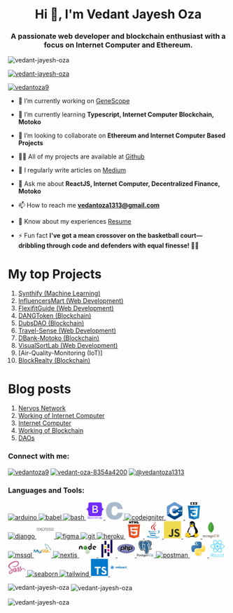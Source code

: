 <h1 align="center">Hi 👋, I'm Vedant Jayesh Oza</h1>
<h3 align="center">A passionate web developer and blockchain enthusiast with a focus on Internet Computer and Ethereum.</h3>

<p align="left"> <img src="https://komarev.com/ghpvc/?username=vedant-jayesh-oza&label=Profile%20views&color=0e75b6&style=flat" alt="vedant-jayesh-oza" /> </p>

<p align="left"> <a href="https://github.com/ryo-ma/github-profile-trophy"><img src="https://github-profile-trophy.vercel.app/?username=vedant-jayesh-oza" alt="vedant-jayesh-oza" /></a> </p>

<p align="left"> <a href="https://twitter.com/vedantoza9" target="blank"><img src="https://img.shields.io/twitter/follow/vedantoza9?logo=twitter&style=for-the-badge" alt="vedantoza9" /></a> </p>

- 🔭 I’m currently working on [GeneScope](https://github.com/Vedant-Jayesh-Oza/GeneScope)

- 🌱 I’m currently learning **Typescript, Internet Computer Blockchain, Motoko**

- 👯 I’m looking to collaborate on **Ethereum and Internet Computer Based Projects**

- 👨‍💻 All of my projects are available at [Github](https://github.com/Vedant-Jayesh-Oza)

- 📝 I regularly write articles on [Medium](https://medium.com/@vedantoza1313)

- 💬 Ask me about **ReactJS, Internet Computer, Decentralized Finance, Motoko**

- 📫 How to reach me **vedantoza1313@gmail.com**

- 📄 Know about my experiences [Resume](https://drive.google.com/file/d/12xcPBRHMsh1AopLZP0lCvq7jOtA3Aqo8/view?usp=drive_link)

- ⚡ Fun fact **I've got a mean crossover on the basketball court—dribbling through code and defenders with equal finesse! 🚀🔥**

# My top Projects  
1. [Synthify (Machine Learning)](https://github.com/Vedant-Jayesh-Oza/SynthifyCT)
2. [InfluencersMart (Web Development)](https://github.com/Vedant-Jayesh-Oza/InfluencersMart)
3. [FlexifitGuide (Web Development)](https://github.com/Vedant-Jayesh-Oza/FlexiFitGuide)
4. [DANGToken (Blockchain)](https://github.com/Vedant-Jayesh-Oza/DANGToken)
5. [DubsDAO (Blockchain)](https://github.com/Vedant-Jayesh-Oza/DubsDAO)
6. [Travel-Sense (Web Development)](https://github.com/Vedant-Jayesh-Oza/Travel-Sense)
7. [DBank-Motoko (Blockchain)](https://github.com/Vedant-Jayesh-Oza/Dbank-Motoko)
8. [VisualSortLab (Web Development)](https://github.com/Vedant-Jayesh-Oza/VisualSortLab)
9. [Air-Quality-Monitoring (IoT)]
10. [BlockRealty (Blockchain)](https://github.com/Vedant-Jayesh-Oza/BlockRealty)
    
# Blog posts
1. [Nervos Network](https://medium.com/@vedantoza1313/nervos-universal-passport-to-blockchain-16bbb2bccf7b)
2. [Working of Internet Computer](https://medium.com/@vedantoza1313/how-does-internet-computer-works-c1555a632ab0)
3.  [Internet Computer](https://medium.com/@vedantoza1313/what-is-the-internet-computer-icp-fdb7c021be94)
4.  [Working of Blockchain](https://medium.com/@vedantoza1313/how-does-the-blockchain-actually-work-4a30d99cb8c5)
5.  [DAOs](https://medium.com/@vedantoza1313/what-is-a-dao-and-how-exactly-does-it-work-93b68c755ec1)
   
<h3 align="left">Connect with me:</h3>
<p align="left">
<a href="https://twitter.com/vedantoza9" target="blank"><img align="center" src="https://raw.githubusercontent.com/rahuldkjain/github-profile-readme-generator/master/src/images/icons/Social/twitter.svg" alt="vedantoza9" height="30" width="40" /></a>
<a href="https://linkedin.com/in/vedant-oza-8354a4200" target="blank"><img align="center" src="https://raw.githubusercontent.com/rahuldkjain/github-profile-readme-generator/master/src/images/icons/Social/linked-in-alt.svg" alt="vedant-oza-8354a4200" height="30" width="40" /></a>
<a href="https://medium.com/@vedantoza1313" target="blank"><img align="center" src="https://raw.githubusercontent.com/rahuldkjain/github-profile-readme-generator/master/src/images/icons/Social/medium.svg" alt="@vedantoza1313" height="30" width="40" /></a>
</p>

<h3 align="left">Languages and Tools:</h3>
<p align="left"> <a href="https://www.arduino.cc/" target="_blank" rel="noreferrer"> <img src="https://cdn.worldvectorlogo.com/logos/arduino-1.svg" alt="arduino" width="40" height="40"/> </a> <a href="https://babeljs.io/" target="_blank" rel="noreferrer"> <img src="https://www.vectorlogo.zone/logos/babeljs/babeljs-icon.svg" alt="babel" width="40" height="40"/> </a> <a href="https://www.gnu.org/software/bash/" target="_blank" rel="noreferrer"> <img src="https://www.vectorlogo.zone/logos/gnu_bash/gnu_bash-icon.svg" alt="bash" width="40" height="40"/> </a> <a href="https://getbootstrap.com" target="_blank" rel="noreferrer"> <img src="https://raw.githubusercontent.com/devicons/devicon/master/icons/bootstrap/bootstrap-plain-wordmark.svg" alt="bootstrap" width="40" height="40"/> </a> <a href="https://www.cprogramming.com/" target="_blank" rel="noreferrer"> <img src="https://raw.githubusercontent.com/devicons/devicon/master/icons/c/c-original.svg" alt="c" width="40" height="40"/> </a> <a href="https://codeigniter.com" target="_blank" rel="noreferrer"> <img src="https://cdn.worldvectorlogo.com/logos/codeigniter.svg" alt="codeigniter" width="40" height="40"/> </a> <a href="https://www.w3schools.com/cpp/" target="_blank" rel="noreferrer"> <img src="https://raw.githubusercontent.com/devicons/devicon/master/icons/cplusplus/cplusplus-original.svg" alt="cplusplus" width="40" height="40"/> </a> <a href="https://www.w3schools.com/css/" target="_blank" rel="noreferrer"> <img src="https://raw.githubusercontent.com/devicons/devicon/master/icons/css3/css3-original-wordmark.svg" alt="css3" width="40" height="40"/> </a> <a href="https://www.djangoproject.com/" target="_blank" rel="noreferrer"> <img src="https://cdn.worldvectorlogo.com/logos/django.svg" alt="django" width="40" height="40"/> </a> <a href="https://expressjs.com" target="_blank" rel="noreferrer"> <img src="https://raw.githubusercontent.com/devicons/devicon/master/icons/express/express-original-wordmark.svg" alt="express" width="40" height="40"/> </a> <a href="https://www.figma.com/" target="_blank" rel="noreferrer"> <img src="https://www.vectorlogo.zone/logos/figma/figma-icon.svg" alt="figma" width="40" height="40"/> </a> <a href="https://git-scm.com/" target="_blank" rel="noreferrer"> <img src="https://www.vectorlogo.zone/logos/git-scm/git-scm-icon.svg" alt="git" width="40" height="40"/> </a> <a href="https://heroku.com" target="_blank" rel="noreferrer"> <img src="https://www.vectorlogo.zone/logos/heroku/heroku-icon.svg" alt="heroku" width="40" height="40"/> </a> <a href="https://www.w3.org/html/" target="_blank" rel="noreferrer"> <img src="https://raw.githubusercontent.com/devicons/devicon/master/icons/html5/html5-original-wordmark.svg" alt="html5" width="40" height="40"/> </a> <a href="https://www.java.com" target="_blank" rel="noreferrer"> <img src="https://raw.githubusercontent.com/devicons/devicon/master/icons/java/java-original.svg" alt="java" width="40" height="40"/> </a> <a href="https://developer.mozilla.org/en-US/docs/Web/JavaScript" target="_blank" rel="noreferrer"> <img src="https://raw.githubusercontent.com/devicons/devicon/master/icons/javascript/javascript-original.svg" alt="javascript" width="40" height="40"/> </a> <a href="https://www.linux.org/" target="_blank" rel="noreferrer"> <img src="https://raw.githubusercontent.com/devicons/devicon/master/icons/linux/linux-original.svg" alt="linux" width="40" height="40"/> </a> <a href="https://www.mongodb.com/" target="_blank" rel="noreferrer"> <img src="https://raw.githubusercontent.com/devicons/devicon/master/icons/mongodb/mongodb-original-wordmark.svg" alt="mongodb" width="40" height="40"/> </a> <a href="https://www.microsoft.com/en-us/sql-server" target="_blank" rel="noreferrer"> <img src="https://www.svgrepo.com/show/303229/microsoft-sql-server-logo.svg" alt="mssql" width="40" height="40"/> </a> <a href="https://www.mysql.com/" target="_blank" rel="noreferrer"> <img src="https://raw.githubusercontent.com/devicons/devicon/master/icons/mysql/mysql-original-wordmark.svg" alt="mysql" width="40" height="40"/> </a> <a href="https://nextjs.org/" target="_blank" rel="noreferrer"> <img src="https://cdn.worldvectorlogo.com/logos/nextjs-2.svg" alt="nextjs" width="40" height="40"/> </a> <a href="https://nodejs.org" target="_blank" rel="noreferrer"> <img src="https://raw.githubusercontent.com/devicons/devicon/master/icons/nodejs/nodejs-original-wordmark.svg" alt="nodejs" width="40" height="40"/> </a> <a href="https://pandas.pydata.org/" target="_blank" rel="noreferrer"> <img src="https://raw.githubusercontent.com/devicons/devicon/2ae2a900d2f041da66e950e4d48052658d850630/icons/pandas/pandas-original.svg" alt="pandas" width="40" height="40"/> </a> <a href="https://www.php.net" target="_blank" rel="noreferrer"> <img src="https://raw.githubusercontent.com/devicons/devicon/master/icons/php/php-original.svg" alt="php" width="40" height="40"/> </a> <a href="https://www.postgresql.org" target="_blank" rel="noreferrer"> <img src="https://raw.githubusercontent.com/devicons/devicon/master/icons/postgresql/postgresql-original-wordmark.svg" alt="postgresql" width="40" height="40"/> </a> <a href="https://postman.com" target="_blank" rel="noreferrer"> <img src="https://www.vectorlogo.zone/logos/getpostman/getpostman-icon.svg" alt="postman" width="40" height="40"/> </a> <a href="https://www.python.org" target="_blank" rel="noreferrer"> <img src="https://raw.githubusercontent.com/devicons/devicon/master/icons/python/python-original.svg" alt="python" width="40" height="40"/> </a> <a href="https://reactjs.org/" target="_blank" rel="noreferrer"> <img src="https://raw.githubusercontent.com/devicons/devicon/master/icons/react/react-original-wordmark.svg" alt="react" width="40" height="40"/> </a> <a href="https://sass-lang.com" target="_blank" rel="noreferrer"> <img src="https://raw.githubusercontent.com/devicons/devicon/master/icons/sass/sass-original.svg" alt="sass" width="40" height="40"/> </a> <a href="https://seaborn.pydata.org/" target="_blank" rel="noreferrer"> <img src="https://seaborn.pydata.org/_images/logo-mark-lightbg.svg" alt="seaborn" width="40" height="40"/> </a> <a href="https://tailwindcss.com/" target="_blank" rel="noreferrer"> <img src="https://www.vectorlogo.zone/logos/tailwindcss/tailwindcss-icon.svg" alt="tailwind" width="40" height="40"/> </a> <a href="https://www.typescriptlang.org/" target="_blank" rel="noreferrer"> <img src="https://raw.githubusercontent.com/devicons/devicon/master/icons/typescript/typescript-original.svg" alt="typescript" width="40" height="40"/> </a> <a href="https://webpack.js.org" target="_blank" rel="noreferrer"> <img src="https://raw.githubusercontent.com/devicons/devicon/d00d0969292a6569d45b06d3f350f463a0107b0d/icons/webpack/webpack-original-wordmark.svg" alt="webpack" width="40" height="40"/> </a> </p>

<p><img align="left" src="https://github-readme-stats.vercel.app/api/top-langs?username=vedant-jayesh-oza&show_icons=true&locale=en&layout=compact" alt="vedant-jayesh-oza" /></p>

<p>&nbsp;<img align="center" src="https://github-readme-stats.vercel.app/api?username=vedant-jayesh-oza&show_icons=true&locale=en" alt="vedant-jayesh-oza" /></p>

<p><img align="center" src="https://github-readme-streak-stats.herokuapp.com/?user=vedant-jayesh-oza&" alt="vedant-jayesh-oza" /></p>
